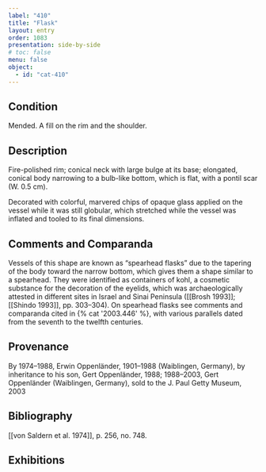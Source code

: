 ```yaml
---
label: "410"
title: "Flask"
layout: entry
order: 1083
presentation: side-by-side
# toc: false
menu: false
object:
  - id: "cat-410"
---
```


## Condition

Mended. A fill on the rim and the shoulder.

## Description

Fire-polished rim; conical neck with large bulge at its base; elongated, conical body narrowing to a bulb-like bottom, which is flat, with a pontil scar (W. 0.5 cm).

Decorated with colorful, marvered chips of opaque glass applied on the vessel while it was still globular, which stretched while the vessel was inflated and tooled to its final dimensions.

## Comments and Comparanda

Vessels of this shape are known as “spearhead flasks” due to the tapering of the body toward the narrow bottom, which gives them a shape similar to a spearhead. They were identified as containers of kohl, a cosmetic substance for the decoration of the eyelids, which was archaeologically attested in different sites in Israel and Sinai Peninsula ([[Brosh 1993]]; [[Shindo 1993]], pp. 303–304). On spearhead flasks see comments and comparanda cited in {% cat '2003.446' %}, with various parallels dated from the seventh to the twelfth centuries.

## Provenance

By 1974–1988, Erwin Oppenländer, 1901–1988 (Waiblingen, Germany), by inheritance to his son, Gert Oppenländer, 1988; 1988–2003, Gert Oppenländer (Waiblingen, Germany), sold to the J. Paul Getty Museum, 2003

## Bibliography

[[von Saldern et al. 1974]], p. 256, no. 748.

## Exhibitions

